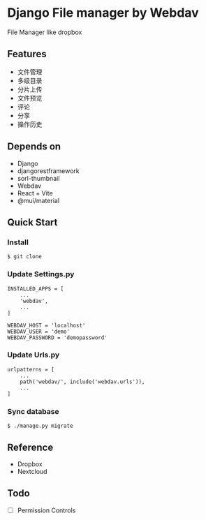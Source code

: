 # Django File manager by Webdav

File Manager like dropbox

## Features

* 文件管理
* 多级目录
* 分片上传
* 文件预览
* 评论
* 分享
* 操作历史

## Depends on

* Django
* djangorestframework
* sorl-thumbnail
* Webdav
* React + Vite
* @mui/material


## Quick Start

### Install

```
$ git clone 
```

### Update Settings.py

```
INSTALLED_APPS = [
    ...
    'webdav',
    ...
]

WEBDAV_HOST = 'localhost'
WEBDAV_USER = 'demo'
WEBDAV_PASSWORD = 'demopassword'
```

### Update Urls.py

```
urlpatterns = [
    ...
    path('webdav/', include('webdav.urls')),
    ...
]
```

### Sync database

```
$ ./manage.py migrate
```

## Reference

* Dropbox
* Nextcloud

## Todo

* [ ] Permission Controls
